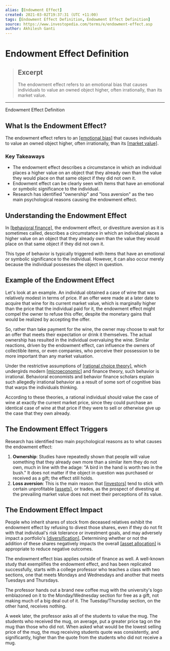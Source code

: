 ```yaml
---
alias: [Endowment Effect]
created: 2021-03-02T19:37:31 (UTC +11:00)
tags: [Endowment Effect Definition, Endowment Effect Definition]
source: https://www.investopedia.com/terms/e/endowment-effect.asp
author: Akhilesh Ganti
---
```


# Endowment Effect Definition

> ## Excerpt
> The endowment effect refers to an emotional bias that causes individuals to value an owned object higher, often irrationally, than its market value.

---

Endowment Effect Definition
## What Is the Endowment Effect?

The endowment effect refers to an [[emotional bias]](https://www.investopedia.com/articles/investing/051613/behavioral-bias-cognitive-vs-emotional-bias-investing.asp) that causes individuals to value an owned object higher, often irrationally, than its [[market value]](https://www.investopedia.com/terms/m/marketvalue.asp).

### Key Takeaways

-   The endowment effect describes a circumstance in which an individual places a higher value on an object that they already own than the value they would place on that same object if they did not own it.
-   Endowment effect can be clearly seen with items that have an emotional or symbolic significance to the individual.
-   Research has identified "ownership" and "loss aversion" as the two main psychological reasons causing the endowment effect.

## Understanding the Endowment Effect

In [[behavioral finance]](https://www.investopedia.com/terms/b/behavioralfinance.asp), the endowment effect, or divestiture aversion as it is sometimes called, describes a circumstance in which an individual places a higher value on an object that they already own than the value they would place on that same object if they did not own it.

This type of behavior is typically triggered with items that have an emotional or symbolic significance to the individual. However, it can also occur merely because the individual possesses the object in question.

## Example of the Endowment Effect

Let's look at an example. An individual obtained a case of wine that was relatively modest in terms of price. If an offer were made at a later date to acquire that wine for its current market value, which is marginally higher than the price that the individual paid for it, the endowment effect might compel the owner to refuse this offer, despite the monetary gains that would be realized by accepting the offer.

So, rather than take payment for the wine, the owner may choose to wait for an offer that meets their expectation or drink it themselves. The actual ownership has resulted in the individual overvaluing the wine. Similar reactions, driven by the endowment effect, can influence the owners of collectible items, or even companies, who perceive their possession to be more important than any market valuation.

Under the restrictive assumptions of [[rational choice theory]](https://www.investopedia.com/terms/r/rational-choice-theory.asp), which undergirds modern [[microeconomic]](https://www.investopedia.com/terms/m/microeconomics.asp) and finance theory, such behavior is irrational. Behavioral economists and behavior finance scholars explain such allegedly irrational behavior as a result of some sort of cognitive bias that warps the individuals thinking.

According to these theories, a rational individual should value the case of wine at exactly the current market price, since they could purchase an identical case of wine at that price if they were to sell or otherwise give up the case that they own already.

## The Endowment Effect Triggers

Research has identified two main psychological reasons as to what causes the endowment effect:

1.  **Ownership**: Studies have repeatedly shown that people will value something that they already own more than a similar item they do not own, much in line with the adage: "A bird in the hand is worth two in the bush." It does not matter if the object in question was purchased or received as a gift; the effect still holds.
2.  **Loss aversion**: This is the main reason that [[investors]](https://www.investopedia.com/terms/i/investor.asp) tend to stick with certain unprofitable [[assets]](https://www.investopedia.com/terms/a/asset.asp), or trades, as the prospect of divesting at the prevailing market value does not meet their perceptions of its value.

## The Endowment Effect Impact

People who inherit shares of stock from deceased relatives exhibit the endowment effect by refusing to divest those shares, even if they do not fit with that individual's risk tolerance or investment goals, and may adversely impact a portfolio's [[diversification]](https://www.investopedia.com/terms/d/diversification.asp). Determining whether or not the addition of these shares negatively impacts the overall [[asset allocation]](https://www.investopedia.com/terms/a/assetallocation.asp) is appropriate to reduce negative outcomes.

The endowment effect bias applies outside of finance as well. A well-known study that exemplifies the endowment effect, and has been replicated successfully, starts with a college professor who teaches a class with two sections, one that meets Mondays and Wednesdays and another that meets Tuesdays and Thursdays.

The professor hands out a brand new coffee mug with the university's logo emblazoned on it to the Monday/Wednesday section for free as a gift, not making much of a big deal out of it. The Tuesday/Thursday section, on the other hand, receives nothing.

A week later, the professor asks all of the students to value the mug. The students who received the mug, on average, put a greater price tag on the mug than those who did not. When asked what would be the lowest selling price of the mug, the mug receiving students quote was consistently, and significantly, higher than the quote from the students who did not receive a mug.
